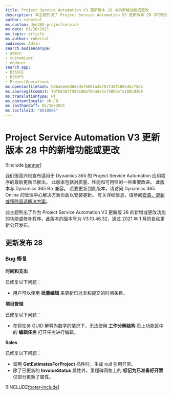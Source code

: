 ```yaml
---
title: Project Service Automation V3 更新版本 28 中的新增功能或更改
description: 本主题列出了 Project Service Automation V3 更新版本 28 中可用的功能和修复。
author: ruhercul
ms.custom: dyn365-projectservice
ms.date: 01/26/2021
ms.topic: article
ms.author: ruhercul
audience: Admin
search.audienceType:
- admin
- customizer
- enduser
search.app:
- D365CE
- D365PS
- ProjectOperations
ms.openlocfilehash: b06a5ee6d0e2da76801a36701f38f1885d6c7562
ms.sourcegitcommit: 40f68387f594180af64a5e5c748b6efa188bd300
ms.translationtype: HT
ms.contentlocale: zh-CN
ms.lasthandoff: 05/10/2021
ms.locfileid: "6010505"
---
```

# <a name="whats-new-or-changed-in-project-service-automation-update-release-28-v3"></a>Project Service Automation V3 更新版本 28 中的新增功能或更改

[!include [banner](../includes/psa-now-project-operations.md)]

我们很高兴地宣布适用于 Dynamics 365 的 Project Service Automation 应用程序的最新更新已推出。 此版本包括对质量、性能和可用性的一些重要改进。 此版本与 Dynamics 365 9.x 兼容。 若要更新到此版本，请访问 Dynamics 365 Online 的管理中心解决方案页面以安装更新。 有关详细信息，请参阅[安装、更新或移除首选解决方案](/power-platform/admin/install-remove-preferred-solution)。

此主题列出了作为 Project Service Automation V3 更新版 28 的新增或更改功能的功能或修补程序。此版本的版本号为 V3.10.46.32，通过 2021 年 1 月的自动更新公开发布。

## <a name="update-release-28"></a>更新发布 28

### <a name="bug-fixes"></a>Bug 修复

**时间和支出**

已修复以下问题：

- 用户可以使用 **批量编辑** 来更新已批准和提交的时间条目。

**项目管理**

已修复以下问题：

- 在将任务 GUID 解释为数字的情况下，无法使用 **工作分解结构** 页上功能区中的 **编辑任务** 打开任务进行编辑。

**Sales**

已修复以下问题：

- 调用 **GetEstimatesForProject** 插件时，生成 null 引用异常。
- 除了已更新的 **InvoiceStatus** 属性外，里程碑网格上的 **标记为已准备好开票** 仅部分更新了属性。



[!INCLUDE[footer-include](../includes/footer-banner.md)]